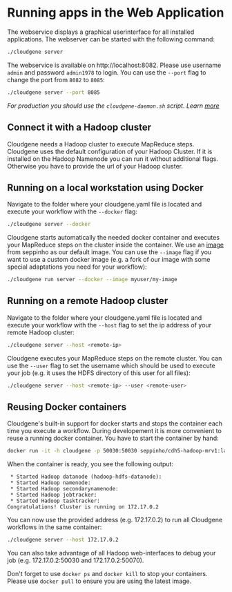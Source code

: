# Running apps in the Web Application

The webservice displays a graphical userinterface for all installed applications. The webserver can be started with the following command:

```sh
./cloudgene server
```

The webservice is available on http://localhost:8082. Please use username `admin` and password `admin1978` to login. You can use the `--port` flag to change the port from `8082` to `8085`:

```sh
./cloudgene server --port 8085
```

*For production you should use the `cloudgene-daemon.sh` script. Learn [more]()*



## Connect it with a Hadoop cluster

Cloudgene needs a Hadoop cluster to execute MapReduce steps. Cloudgene uses the default configuration of your Hadoop Cluster. If it is installed on the Hadoop Namenode you can run it without additional flags. Otherwise you have to provide the url of your Hadoop cluster.

## Running on a local workstation using Docker

Navigate to the folder where your cloudgene.yaml file is located and execute your workflow with the `--docker` flag:

```sh
./cloudgene server --docker
```

Cloudgene starts automatically the needed docker container and executes your MapReduce steps on the cluster inside the container. We use an [image](https://github.com/seppinho/cdh5-hadoop-mrv1) from seppinho as our default image. You can use the `--image` flag if you want to use a custom docker image (e.g. a fork of our image with some special adaptations you need for your workflow):

```sh
./cloudgene run server --docker --image myuser/my-image
```


## Running on a remote Hadoop cluster

Navigate to the folder where your cloudgene.yaml file is located and execute your workflow with the `--host` flag to set the ip address of your remote Hadoop cluster:

```sh
./cloudgene server --host <remote-ip>
```

Cloudgene executes your MapReduce steps on the remote cluster. You can use the `--user` flag to set the username which should be used to execute your job (e.g. it uses the HDFS directory of this user for all files):

```sh
./cloudgene server --host <remote-ip> --user <remote-user>
```

## Reusing Docker containers

Cloudgene's built-in support for docker starts and stops the container each time you execute a workflow. During developement it is more convenient to reuse a running docker container. You have to start the container by hand:

```sh
docker run -it -h cloudgene -p 50030:50030 seppinho/cdh5-hadoop-mrv1:latest run-hadoop-initial.sh
```
When the container is ready, you see the following output:

```
 * Started Hadoop datanode (hadoop-hdfs-datanode):
 * Started Hadoop namenode:
 * Started Hadoop secondarynamenode:
 * Started Hadoop jobtracker:
 * Started Hadoop tasktracker:
Congratulations! Cluster is running on 172.17.0.2
```

You can now use the provided address (e.g. 172.17.0.2) to run all Cloudgene workflows in the same container:
```sh
./cloudgene server --host 172.17.0.2
```

You can also take advantage of all Hadoop web-interfaces to debug your job (e.g. 172.17.0.2:50030 and 172.17.0.2:50070).

Don't forget to use `docker ps` and `docker kill` to stop your containers. Please use `docker pull` to ensure you are using the latest image.
